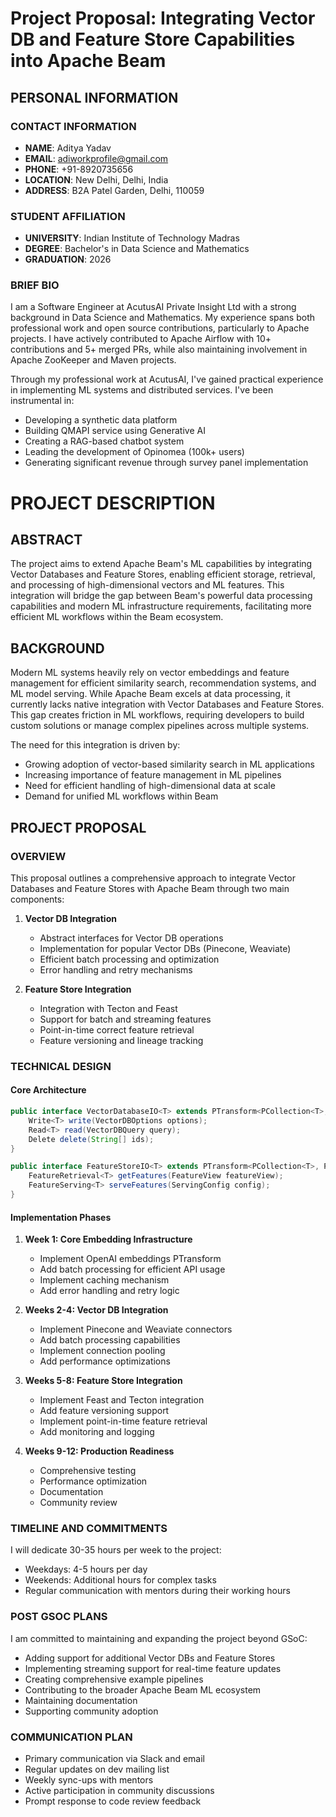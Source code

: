 # Project Proposal: Integrating Vector DB and Feature Store Capabilities into Apache Beam

## PERSONAL INFORMATION

### CONTACT INFORMATION
- **NAME**: Aditya Yadav
- **EMAIL**: adiworkprofile@gmail.com
- **PHONE**: +91-8920735656
- **LOCATION**: New Delhi, Delhi, India
- **ADDRESS**: B2A Patel Garden, Delhi, 110059

### STUDENT AFFILIATION
- **UNIVERSITY**: Indian Institute of Technology Madras
- **DEGREE**: Bachelor's in Data Science and Mathematics
- **GRADUATION**: 2026

### BRIEF BIO

I am a Software Engineer at AcutusAI Private Insight Ltd with a strong background in Data Science and Mathematics. My experience spans both professional work and open source contributions, particularly to Apache projects. I have actively contributed to Apache Airflow with 10+ contributions and 5+ merged PRs, while also maintaining involvement in Apache ZooKeeper and Maven projects.

Through my professional work at AcutusAI, I've gained practical experience in implementing ML systems and distributed services. I've been instrumental in:
- Developing a synthetic data platform
- Building QMAPI service using Generative AI
- Creating a RAG-based chatbot system
- Leading the development of Opinomea (100k+ users)
- Generating significant revenue through survey panel implementation

# PROJECT DESCRIPTION

## ABSTRACT

The project aims to extend Apache Beam's ML capabilities by integrating Vector Databases and Feature Stores, enabling efficient storage, retrieval, and processing of high-dimensional vectors and ML features. This integration will bridge the gap between Beam's powerful data processing capabilities and modern ML infrastructure requirements, facilitating more efficient ML workflows within the Beam ecosystem.

## BACKGROUND

Modern ML systems heavily rely on vector embeddings and feature management for efficient similarity search, recommendation systems, and ML model serving. While Apache Beam excels at data processing, it currently lacks native integration with Vector Databases and Feature Stores. This gap creates friction in ML workflows, requiring developers to build custom solutions or manage complex pipelines across multiple systems.

The need for this integration is driven by:
- Growing adoption of vector-based similarity search in ML applications
- Increasing importance of feature management in ML pipelines
- Need for efficient handling of high-dimensional data at scale
- Demand for unified ML workflows within Beam

## PROJECT PROPOSAL

### OVERVIEW

This proposal outlines a comprehensive approach to integrate Vector Databases and Feature Stores with Apache Beam through two main components:

1. **Vector DB Integration**
   - Abstract interfaces for Vector DB operations
   - Implementation for popular Vector DBs (Pinecone, Weaviate)
   - Efficient batch processing and optimization
   - Error handling and retry mechanisms

2. **Feature Store Integration**
   - Integration with Tecton and Feast
   - Support for batch and streaming features
   - Point-in-time correct feature retrieval
   - Feature versioning and lineage tracking

### TECHNICAL DESIGN

#### Core Architecture
```java
public interface VectorDatabaseIO<T> extends PTransform<PCollection<T>, PDone> {
    Write<T> write(VectorDBOptions options);
    Read<T> read(VectorDBQuery query);
    Delete delete(String[] ids);
}

public interface FeatureStoreIO<T> extends PTransform<PCollection<T>, PCollection<FeatureVector>> {
    FeatureRetrieval<T> getFeatures(FeatureView featureView);
    FeatureServing<T> serveFeatures(ServingConfig config);
}
```

#### Implementation Phases

1. **Week 1: Core Embedding Infrastructure**
   - Implement OpenAI embeddings PTransform
   - Add batch processing for efficient API usage
   - Implement caching mechanism
   - Add error handling and retry logic

2. **Weeks 2-4: Vector DB Integration**
   - Implement Pinecone and Weaviate connectors
   - Add batch processing capabilities
   - Implement connection pooling
   - Add performance optimizations

3. **Weeks 5-8: Feature Store Integration**
   - Implement Feast and Tecton integration
   - Add feature versioning support
   - Implement point-in-time feature retrieval
   - Add monitoring and logging

4. **Weeks 9-12: Production Readiness**
   - Comprehensive testing
   - Performance optimization
   - Documentation
   - Community review

### TIMELINE AND COMMITMENTS

I will dedicate 30-35 hours per week to the project:
- Weekdays: 4-5 hours per day
- Weekends: Additional hours for complex tasks
- Regular communication with mentors during their working hours

### POST GSOC PLANS

I am committed to maintaining and expanding the project beyond GSoC:
- Adding support for additional Vector DBs and Feature Stores
- Implementing streaming support for real-time feature updates
- Creating comprehensive example pipelines
- Contributing to the broader Apache Beam ML ecosystem
- Maintaining documentation
- Supporting community adoption

### COMMUNICATION PLAN
- Primary communication via Slack and email
- Regular updates on dev mailing list
- Weekly sync-ups with mentors
- Active participation in community discussions
- Prompt response to code review feedback
